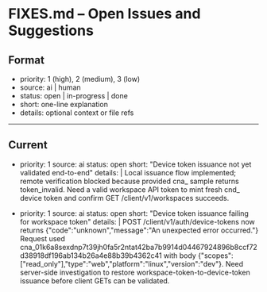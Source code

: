 # FIXES.md – Open Issues and Suggestions

## Format
- priority: 1 (high), 2 (medium), 3 (low)
- source: ai | human
- status: open | in-progress | done
- short: one-line explanation
- details: optional context or file refs

---

## Current

- priority: 1
  source: ai
  status: open
  short: "Device token issuance not yet validated end-to-end"
  details: |
    Local issuance flow implemented; remote verification blocked because provided cna_ sample returns token_invalid.
    Need a valid workspace API token to mint fresh cnd_ device token and confirm GET /client/v1/workspaces succeeds.

- priority: 1
  source: ai
  status: open
  short: "Device token issuance failing for workspace token"
  details: |
    POST /client/v1/auth/device-tokens now returns {"code":"unknown","message":"An unexpected error occurred."}
    Request used cna_01k6a8sexdnp7t39jh0fa5r2ntat42ba7b9914d04467924896b8ccf72d38918df196ab134b26a4e88b39b4362c41 with body {"scopes":["read_only"],"type":"web","platform":"linux","version":"dev"}.
    Need server-side investigation to restore workspace-token-to-device-token issuance before client GETs can be validated.

